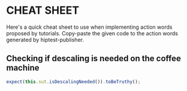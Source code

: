 # CHEAT SHEET

Here's a quick cheat sheet to use when implementing action words proposed by tutorials.
Copy-paste the given code to the action words generated by hiptest-publisher.

## Checking if descaling is needed on the coffee machine

```javascript
expect(this.sut.isDescalingNeeded()).toBeTruthy();
```

